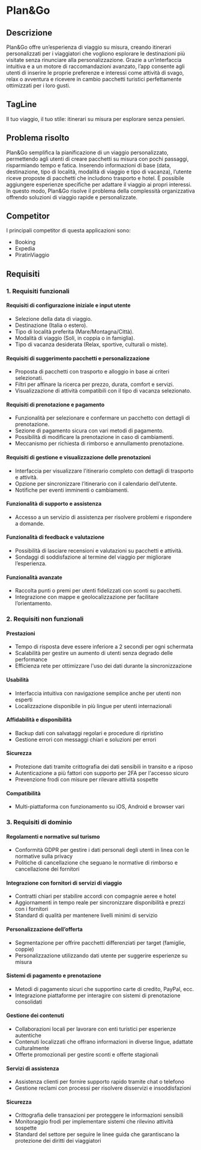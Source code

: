 # Plan&Go
## Descrizione
Plan&Go offre un’esperienza di viaggio su misura, creando itinerari personalizzati per i viaggiatori che vogliono esplorare le destinazioni più visitate senza rinunciare alla personalizzazione. Grazie a un’interfaccia intuitiva e a un motore di raccomandazioni avanzato, l’app consente agli utenti di inserire le proprie preferenze e interessi come attività di svago, relax o avventura e ricevere in cambio pacchetti turistici perfettamente ottimizzati per i loro gusti.
## TagLine
Il tuo viaggio, il tuo stile: itinerari su misura per esplorare senza pensieri.
## Problema risolto
Plan&Go semplifica la pianificazione di un viaggio personalizzato, permettendo agli utenti di creare pacchetti su misura con pochi passaggi, risparmiando tempo e fatica. Inserendo informazioni di base (data, destinazione, tipo di località, modalità di viaggio e tipo di vacanza), l’utente riceve proposte di pacchetti che includono trasporto e hotel. È possibile aggiungere esperienze specifiche per adattare il viaggio ai propri interessi. In questo modo, Plan&Go risolve il problema della complessità organizzativa offrendo soluzioni di viaggio rapide e personalizzate.
## Competitor
I principali competitor di questa applicazioni sono:
- Booking
- Expedia
- PiratinViaggio
## Requisiti
### 1. Requisiti funzionali

#### Requisiti di configurazione iniziale e input utente
- Selezione della data di viaggio.
- Destinazione (Italia o estero).
- Tipo di località preferita (Mare/Montagna/Città).
- Modalità di viaggio (Soli, in coppia o in famiglia).
- Tipo di vacanza desiderata (Relax, sportive, culturali o miste).
#### Requisiti di suggerimento pacchetti e personalizzazione
- Proposta di pacchetti con trasporto e alloggio in base ai criteri selezionati.
- Filtri per affinare la ricerca per prezzo, durata, comfort e servizi.
- Visualizzazione di attività compatibili con il tipo di vacanza selezionato.
#### Requisiti di prenotazione e pagamento
- Funzionalità per selezionare e confermare un pacchetto con dettagli di prenotazione.
- Sezione di pagamento sicura con vari metodi di pagamento.
- Possibilità di modificare la prenotazione in caso di cambiamenti.
- Meccanismo per richiesta di rimborso e annullamento prenotazione.
#### Requisiti di gestione e visualizzazione delle prenotazioni
- Interfaccia per visualizzare l'itinerario completo con dettagli di trasporto e attività.
- Opzione per sincronizzare l’itinerario con il calendario dell’utente.
- Notifiche per eventi imminenti o cambiamenti.
#### Funzionalità di supporto e assistenza
- Accesso a un servizio di assistenza per risolvere problemi e rispondere a domande.
#### Funzionalità di feedback e valutazione
- Possibilità di lasciare recensioni e valutazioni su pacchetti e attività.
- Sondaggi di soddisfazione al termine del viaggio per migliorare l’esperienza.
#### Funzionalità avanzate
- Raccolta punti o premi per utenti fidelizzati con sconti su pacchetti.
- Integrazione con mappe e geolocalizzazione per facilitare l’orientamento.
### 2. Requisiti non funzionali 
#### Prestazioni
- Tempo di risposta deve essere inferiore a 2 secondi per ogni schermata
- Scalabilità per gestire un aumento di utenti senza degrado delle performance
- Efficienza rete per ottimizzare l'uso dei dati durante la sincronizzazione
#### Usabilità
- Interfaccia intuitiva con navigazione semplice anche per utenti non esperti
- Localizzazione disponibile in più lingue per utenti internazionali
#### Affidabilità e disponibilità
- Backup dati con salvataggi regolari e procedure di ripristino
- Gestione errori con messaggi chiari e soluzioni per errori
#### Sicurezza
- Protezione dati tramite crittografia dei dati sensibili in transito e a riposo
- Autenticazione a più fattori con supporto per 2FA per l'accesso sicuro
- Prevenzione frodi con misure per rilevare attività sospette
#### Compatibilità
- Multi-piattaforma con funzionamento su iOS, Android e browser vari
### 3. Requisiti di dominio
#### Regolamenti e normative sul turismo
- Conformità GDPR per gestire i dati personali degli utenti in linea con le normative sulla privacy
- Politiche di cancellazione che seguano le normative di rimborso e cancellazione dei fornitori
#### Integrazione con fornitori di servizi di viaggio
- Contratti chiari per stabilire accordi con compagnie aeree e hotel
- Aggiornamenti in tempo reale per sincronizzare disponibilità e prezzi con i fornitori
- Standard di qualità per mantenere livelli minimi di servizio
#### Personalizzazione dell’offerta
- Segmentazione per offrire pacchetti differenziati per target (famiglie, coppie)
- Personalizzazione utilizzando dati utente per suggerire esperienze su misura
#### Sistemi di pagamento e prenotazione
- Metodi di pagamento sicuri che supportino carte di credito, PayPal, ecc.
- Integrazione piattaforme per interagire con sistemi di prenotazione consolidati
#### Gestione dei contenuti
- Collaborazioni locali per lavorare con enti turistici per esperienze autentiche
- Contenuti localizzati che offrano informazioni in diverse lingue, adattate culturalmente
- Offerte promozionali per gestire sconti e offerte stagionali
#### Servizi di assistenza
- Assistenza clienti per fornire supporto rapido tramite chat o telefono
- Gestione reclami con processi per risolvere disservizi e insoddisfazioni
#### Sicurezza
- Crittografia delle transazioni per proteggere le informazioni sensibili
- Monitoraggio frodi per implementare sistemi che rilevino attività sospette
- Standard del settore per seguire le linee guida che garantiscano la protezione dei diritti dei viaggiatori

